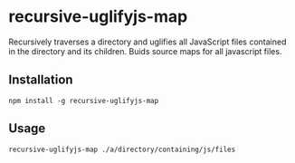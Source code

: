 # recursive-uglifyjs-map
Recursively traverses a directory and uglifies all JavaScript files contained in the directory and its children. Buids source maps for all javascript files.

## Installation

	npm install -g recursive-uglifyjs-map

## Usage

	recursive-uglifyjs-map ./a/directory/containing/js/files
